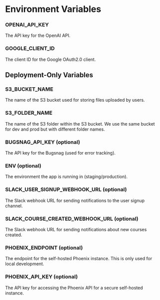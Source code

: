 # Environment Variables

### OPENAI_API_KEY
The API key for the OpenAI API.

### GOOGLE_CLIENT_ID
The client ID for the Google OAuth2.0 client.

## Deployment-Only Variables

### S3_BUCKET_NAME
The name of the S3 bucket used for storing files uploaded by users.

### S3_FOLDER_NAME
The name of the S3 folder within the S3 bucket. We use the same bucket for dev and prod but with different folder names.

### BUGSNAG_API_KEY (optional)
The API key for the Bugsnag (used for error tracking).

### ENV (optional)
The environment the app is running in (staging/production).

### SLACK_USER_SIGNUP_WEBHOOK_URL (optional)
The Slack webhook URL for sending notifications to the user signup channel.

### SLACK_COURSE_CREATED_WEBHOOK_URL (optional)
The Slack webhook URL for sending notifications about new courses created.

### PHOENIX_ENDPOINT (optional)
The endpoint for the self-hosted Phoenix instance. This is only used for local development.

### PHOENIX_API_KEY (optional)
The API key for accessing the Phoenix API for a secure self-hosted instance.